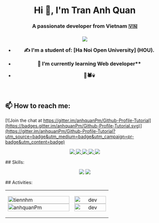 
<h1 align="center">Hi 👋, I'm Tran Anh Quan</h1>
    <h3 align="center">A passionate developer from Vietnam 🇻🇳 </h3>
    <h3 align="center"><img src="https://img.icons8.com/bubbles/100/null/vietnam--v1.png"/>
</p>


- ✍ I'm a student of: [Ha Noi Open University] (HOU).

- 🌱 I’m currently learning Web developer**
- 🤡🕷️💀

<br />

## 📫 How to reach me:

[![Join the chat at https://gitter.im/anhquanPm/Github-Profile-Tutorial](https://badges.gitter.im/anhquanPm/Github-Profile-Tutorial.svg)](https://gitter.im/anhquanPm/Github-Profile-Tutorial?utm_source=badge&utm_medium=badge&utm_campaign=pr-badge&utm_content=badge)
<p align="center">
 
  </a>
  <a href="https://www.facebook.com/2uanvy/" alt="Facebook">
   <img src="https://img.icons8.com/bubbles/50/null/facebook-new.png"/>
  </a> 
  <a href="https://github.com/anhquanPm" alt="Github">
   <img src="https://img.icons8.com/plasticine/48/null/github.png"/>
  </a> 
  <a href="https://www.youtube.com/@nCoVyRemix" alt="Youtube channel" target="_blank" >
   <img src="https://img.icons8.com/clouds/48/null/youtube-play.png"/>
  </a>
  <a href="https://quantapcode2004.blogspot.com" alt="Blogger" target="_blank" >
    <img src="https://img.icons8.com/doodle/48/null/blogger--v1.png"/>
  </a>
  <a href="thocodeanhquan@gmail.com" alt="Email">
   <img src="https://img.icons8.com/bubbles/48/null/apple-mail.png"/>
  </a>
</p>
## Skills:
<p align="center">
 <img src="https://img.icons8.com/color/48/null/c-plus-plus-logo.png"/>
 <img src="https://img.icons8.com/fluency/48/null/java-coffee-cup-logo.png"/>
</p>
## Activities:
<table style="width:100%;">
  <tr>
    <td>
      <img src="https://github-readme-stats.vercel.app/api/top-langs/?username=anhquanPm&bg_color=FFFFFF00&text_color=179fa3&layout=compact&hide=CSS&langs_count=10&custom_title=Top%20ngôn%20ngữ%20được%20dùng" alt="tiennhm" width="100%"/>
      <img src="https://github-readme-stats.vercel.app/api?username=anhquanPm&bg_color=FFFFFF00&text_color=179fa3&show_icons=true&count_private=true&include_all_commits=true&custom_title=Hoạt%20động%20trên%20Github" alt="anhquanPm" width="100%"/>
    </td>
    <td>
      <p align="center"> 
        <img src="https://camo.githubusercontent.com/cae12fddd9d6982901d82580bdf321d81fb299141098ca1c2d4891870827bf17/68747470733a2f2f6d69726f2e6d656469756d2e636f6d2f6d61782f313336302f302a37513379765349765f7430696f4a2d5a2e676966" alt="dev" width="100%"/>
          <img src="https://i.pinimg.com/originals/0c/94/f2/0c94f21dabce35cacbc44a66126be65f.gif" alt="dev" width="100%"/>
      </p>
    </td>
  </tr>
</table>
